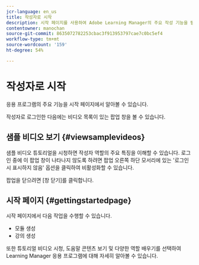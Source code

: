 ```yaml
---
jcr-language: en_us
title: 작성자로 시작
description: 시작 페이지를 사용하여 Adobe Learning Manager의 주요 작성 기능을 탐색합니다.
contentowner: manochan
source-git-commit: 8635072782253cbac3f913953797cae7c0bc5ef4
workflow-type: tm+mt
source-wordcount: '159'
ht-degree: 54%

---
```




# 작성자로 시작

응용 프로그램의 주요 기능을 시작 페이지에서 알아볼 수 있습니다.

작성자로 로그인한 다음에는 비디오 목록이 있는 팝업 창을 볼 수 있습니다.

## 샘플 비디오 보기 {#viewsamplevideos}

샘플 비디오 튜토리얼을 시청하면 작성자 역할의 주요 특징을 이해할 수 있습니다. 로그인 중에 이 팝업 창이 나타나지 않도록 하려면 팝업 오른쪽 하단 모서리에 있는 &#39;로그인 시 표시하지 않음&#39; 옵션을 클릭하여 비활성화할 수 있습니다.

팝업을 닫으려면 [창 닫기]를 클릭합니다.

<!--![](assets/welcome-videos.png)-->

## 시작 페이지 {#gettingstartedpage}

시작 페이지에서 다음 작업을 수행할 수 있습니다.

* 모듈 생성
* 강의 생성

또한 튜토리얼 비디오 시청, 도움말 콘텐츠 보기 및 다양한 역할 배우기를 선택하여 Learning Manager 응용 프로그램에 대해 자세히 알아볼 수 있습니다.

<!--![](assets/author-experienceprime.png)-->


